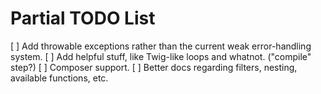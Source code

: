 Partial TODO List
=================

[ ] Add throwable exceptions rather than the current weak error-handling system.
[ ] Add helpful stuff, like Twig-like loops and whatnot. ("compile" step?)
[ ] Composer support.
[ ] Better docs regarding filters, nesting, available functions, etc.
